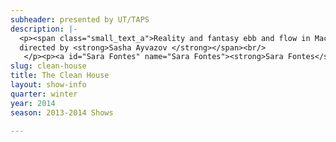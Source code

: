 ```yaml
---
subheader: presented by UT/TAPS
description: |-
  <p><span class="small_text_a">Reality and fantasy ebb and flow in Macarthur Fellow Sarah Ruhl's work, <em>The Clean House</em> (2005 Pulitzer Prize Finalist). Matilde, a recent immigrant and housekeeper, is searching for the perfect joke. Lane is frustrated by the uncleanliness of her house and the unwillingness of her housekeeper to clean. Along with her husband Charles and his lover Ana, they live in a shifting world where apples are infinite and cancer can be cured by "you medicine." Life is complicated in <em>The Clean House</em>.</span></p> <p><span class="small_text_a">by <strong>Sarah Ruhl </strong><br/>
  directed by <strong>Sasha Ayvazov </strong></span><br/>
   </p><p><a id="Sara Fontes" name="Sara Fontes"><strong>Sara Fontes</strong></a> (Matilde) is a second year Political Science major in the College. This is her first show as part of UT, though she was in the Maya show this past quarter and in UBallet's production of Don Quixote last year. She hopes you will enjoy the show!</p><p><a id="Xan Belzley" name="Xan Belzley"><strong>Xan Belzley</strong></a> is a third-year English major in the college. She stage managed <em>This is Our Youth</em> with University Theater and <em>Orestes at Delphi</em> with First Floor Theater, and assistant stage managed <em>reWILDing Genius</em> with UT/TAPS and The New Colony. She has acted with the Dean's Men in <em>Twelfth Night</em> and <em>Cymbeline</em> and in the workshops <em>Alices: Adventures in Wonderland</em> and <em>Boston Marriage</em>. Xan is grateful for this team and this magical play.</p><p><a id="Ellie Smith" name="Ellie Smith"><strong>Ellie Smith</strong></a> is a first-year History major in the College. She has previously appeared in <a href="/shows/hedda-gabler"><em>Hedda Gabler</em></a>.</p><p><a id="Atticus Ballesteros" name="Atticus Ballesteros"><strong>Atticus Ballesteros</strong></a> (Charles) is a first-year in the College, majoring in who-knows-what. Last quarter he played Duke Frederick in the Dean's Men production of <em><a href="/shows/you-it">As You Like It</a></em>.</p><p><a id="Elise Wander" name="Elise Wander"><strong>Elise Wander</strong></a> is a third-year majoring in English and Gender Studies. She has previously appeared in <a href="/glass-menagerie"><em>The Glass Menagerie</em></a> (Laura) and <a href="/cymbeline"><em>Cymbeline</em></a> (Pisanio), and is proud to have assistant directed and co-directed the 2012 and 2013 Vagina Monologues.</p><p><strong><a id="Sasha Ayvazov" name="Sasha Ayvazov">Sasha Ayvazov</a></strong> (Director) is a third-year Math and English double major, but spends most of his time wondering why he does so much theater. He is beyond thrilled to be directing this dream team, having previously assistant directed <em>The Physicists</em> and directed for the Chekhov Workshops, New Work Week, and, most recently, Attori Senza Paura's Halloween Sexxxtravaganza. He has also worked as a stage manager, production manager, actor, designer, committee liaison, and assistant on 26 shows on campus with UT, Attori Senza Paura (commedia dell'arte), Le Vorris and Vox (circus), CES, The Dean's Men, and Theater[24]. The Clean House is his 7th UT mainstage. He is a member of UT committee, and is a curator for Theater[24].</p><p><a id="Abigail Adams" name="Abigail Adams"><strong>Abigail Adams</strong></a> is a second year in the college. She is a Gender Studies major. She has previously stage managed for <em>The Merchant of Venice</em> and assistant stage managed for <em>The Credeaux Canvas</em>.</p><p><a id="Alexandra Garfinkle" name="Alexandra Garfinkle"><strong>Alexandra Garfinkle</strong></a> (Production Manager) is a third-year in the College, majoring in English and Russian Studies. This is her sixth UT credit.</p><p><a id="Adam Kratoska" name="Adam Kratoska"><strong>Adam Kratoska</strong></a> (Lighting Designer) is a third-year Linguistics major in the college. A first time designer for UT, prior to a study abroad jaunt off to India last quarter Adam has had experience running follow spot for Drowsy Chaperone, as well as helping design for CES' "Tis Pity She's a Whore" and "Coriolanus"; next quarter will bring the excitement of performing in the TAPS circus pro-show. Outside of theatre Adam serves as current president of Le Vorris &amp; Vox circus, and is employed by the Logan Centre Performance Hall.</p><p><a id="Jay Feldman" name="Jay Feldman"><strong>Jay Feldman</strong></a> (Sound Designer) is a third-year Physics and Chemistry major, experimenting more on the design side of things.  He has been a performer in 6 Le Vorris and Vox Circus shows, was assistant props for <em>The Lion In Winter</em>, and performed in <em>Beowulf</em>.</p><p><a id="Sylva Osbourne" name="Sylva Osbourne"><strong>Sylva Osbourne</strong></a> is a fourth-year Music and Italian double major in the College. She has previously been Assistant Stage Manager for <em>The Last Five Years</em> and Assistant Scenic Designer for <em>The Real Thing</em>. She performed last year in the circus winter show, <em>Principia Circusatica</em>, and designed the set for <em>The Drowsy Chaperone</em> last spring.</p><p><a id="Jack Phillips" name="Jack Phillips"><strong>Jack Phillips</strong></a> has previously costumed <a href="/shows/you-it"><em>As You Like It</em></a> and <em>Henry VI</em>, and set designed <em>This Is Our Youth</em>.</p><p><a id="Missy Smith" name="Missy Smith"><strong>Missy Smith</strong></a> is a second-year Psychology and Anthropology double major in the College. Props designing for<em> The Clean House</em> is her first show with University Theater.</p><p><a id="Gabrielle Costa" name="Gabrielle Costa"><strong>Gabrielle Costa</strong></a> is a third-year Interdisciplinary Studies in the Humanities major with a focus on character development. She has previously directed the opening scene from Top Girls for the Winter 2013 Workshops, in addition to directing for Theater[24] and New Work Week.</p><p><a id="Martha Templeton" name="Martha Templeton"><strong>Martha Templeton</strong></a> is a third-year majoring in Mathematics. She has previously been an Assistant Stage Manager for <em>The Real Thing</em> and the Assistant Scenic Designer for <em>The Drowsy Chaperone</em>. She is also master electrician for <em>Godspell</em>, 10th week. Outside of UT, she has participated in multiple CES shows and is a loyal member of Le Vorris &amp; Vox circus.</p><p><a id="Mariel Shlomchik" name="Mariel Shlomchik"><strong>Mariel Shlomchik</strong></a> (Assistant Director) is a first-year Biology major. She has previously assistant stage managed <a href="/shows/you-it"><em>As You Like It</em></a>, and will continue to be involved in University Theater in the future!</p><p><a id="Elizabeth Ellingboe" name="Elizabeth Ellingboe"><strong>Liza Ellingboe</strong></a> (Assistant Stage Manager) is a second-year Russian and Gender Studies double major in the College. This is her first show since being Hamlet III in a middle school production. She's thrilled to have been pulled into the world of UT.</p><p><a id="Panya Gupta" name="Panya Gupta"><strong>Panya Gupta</strong></a> (Assistant Production Manager) is a first-year tentative Statistics major in the College. This is her first UT show, and her first time assistant production managing, but she looks forward to working on other shows in the future.</p><p><a id="Gabriella Mulder" name="Gabriella Mulder"><strong>Gabriella Mulder</strong></a> (Assistant Scenic Designer) is a first-year Sociology and Gender Studies double major in the College.  This is her first UT show.</p><p><a id="Sarah Kim" name="Sarah Kim"><strong>Sarah Kim</strong></a> (Assistant Lighting Designer) is a first-year in the College. She has previously worked on <a href="/shows/grey-gardens"><em>Grey Gardens</em></a> (Assistant Director), and is working on <em>Godspell</em> (Assistant Dramaturg) this quarter.</p><p><a id="Joshua Harris" name="Joshua Harris"><strong>Joshua Harris</strong></a> (Assistant Sound Designer) is a second-year English and TAPS major. He has previously sound designed <em><a href="/shows/you-it">As You Like It</a></em> and the Fall 2013 Workshops, and has worked sound for two other UT shows. Later this quarter he will be designing the Commedia Show <em>High Art</em> and assisting on <em>A Midsummer Night's Dream</em>. Earlier this year he directed a play he wrote called <em>croMagnum</em> as part of CES Fest and the Beckett play <em>Eh Joe</em> as part of the Fall Workshops.</p> <p><a id="Lucia Lu" name="Lucia Lu"><strong>Lucia Lu </strong></a>(Assistant Sound Designer) is a second-year Computer Science major in the College. <em>The Clean House</em> is her first UT show.</p>
slug: clean-house
title: The Clean House
layout: show-info
quarter: winter
year: 2014
season: 2013-2014 Shows

---
```

